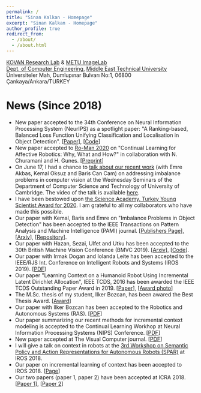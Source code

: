 ```yaml
---
permalink: /
title: "Sinan Kalkan - Homepage"
excerpt: "Sinan Kalkan - Homepage"
author_profile: true
redirect_from: 
  - /about/
  - /about.html
---
```


<a href="http://kovan.ceng.metu.edu.tr/index.php/Main_Page">KOVAN Research Lab</a> & <a href="http://image.ceng.metu.edu.tr">METU ImageLab</a> <br>
<a href="http://www.ceng.metu.edu.tr">Dept. of Computer Engineering</a>, <a href="http://www.metu.edu.tr">Middle East Technical University</a><br>
Üniversiteler Mah, Dumlupınar Bulvarı No:1, 06800 Çankaya/Ankara/TURKEY


News (Since 2018)
======

- New paper accepted to the 34th Conference on Neural Information Processing System (NeurIPS) as a spotlight paper: "A Ranking-based, Balanced Loss Function Unifying Classification and Localisation in Object Detection". [<a href="https://proceedings.neurips.cc/paper/2020/hash/b2eeb7362ef83deff5c7813a67e14f0a-Abstract.html">Paper</a>], [<a href="https://github.com/kemaloksuz/aLRPLoss">Code</a>]
- New paper accepted to <a href="http://ro-man2020.unina.it/">Ro-Man 2020</a> on "Continual Learning for Affective Robotics: Why, What and How?" in collaboration with N. Churamani and H. Gunes. [<a href="https://www.repository.cam.ac.uk/handle/1810/307607">Preprint</a>]
- On June 17, I had a chance to <a href="https://talks.cam.ac.uk/talk/index/148762">talk about our recent work</a> (with Emre Akbas, Kemal Oksuz and Baris Can Cam) on addressing imbalance problems in computer vision at the Wednesday Seminars of the Department of Computer Science and Technology of University of Cambridge. The video of the talk is available <a href="https://www.cl.cam.ac.uk/seminars/wednesday/video/200617-1500-t148762.mp4">here</a>.
- I have been bestowed upon <a href="https://bilimakademisi.org/wp-content/uploads/2020/04/bagep-2020-kazananlar-pdf-listesi.pdf">the Science Academy, Turkey Young Scientist Award for 2020</a>. I am grateful to all my collaborators who have made this possible.
- Our paper with Kemal, Baris and Emre on "Imbalance Problems in Object Detection" has been accepted to the IEEE Transactions on Pattern Analysis and Machine Intelligence (PAMI) journal. [<a href="https://ieeexplore.ieee.org/abstract/document/9042296">Publishers Page</a>], [<a href="https://arxiv.org/abs/1909.00169">Arxiv</a>], [<a href="https://github.com/kemaloksuz/ObjectDetectionImbalance">Repository</a>].
- Our paper with Hazan, Sezai, Ulfet and Utku has been accepted to the 30th British Machine Vision Conference (BMVC 2019). [<a href="https://arxiv.org/abs/1908.01189">Arxiv</a>], [<a href="https://github.com/hazananayurt/viref">Code</a>].
- Our paper with Irmak Dogan and Iolanda Leite has been accepted to the IEEE/RJS Int. Conference on Intelligent Robots and Systems (IROS 2019). [<a href="https://arxiv.org/abs/1904.07165">PDF</a>]
- Our paper "Learning Context on a Humanoid Robot Using Incremental Latent Dirichlet Allocation", IEEE TCDS, 2016 has been awarded the IEEE TCDS Outstanding Paper Award in 2019. [<a href="http://ieeexplore.ieee.org/xpl/articleDetails.jsp?arnumber=7239534">Paper</a>], [<a href="https://twitter.com/MetuKovan/status/1164562451586830336/photo/1">Award photo</a>]
- The M.Sc. thesis of my student, Ilker Bozcan, has been awared the Best Thesis Award. [<a href="http://parlar.org.tr/2018-yili-odulleri/">Award</a>]
- Our paper with Ilker Bozcan has been accepted to the Robotics and Autonomous Systems (RAS). [<a href="https://arxiv.org/abs/1807.00511">PDF</a>]
- Our paper summarizing our recent methods for incremental context modeling is accepted to the Continual Learning Workhop at Neural Information Processing Systems (NIPS) Conference. [<a href="http://kovan.ceng.metu.edu.tr/~sinan/publications/NIPS2018_CL.pdf">PDF</a>]
- New paper accepted at The Visual Computer journal. [<a href="https://link.springer.com/article/10.1007/s00371-018-1586-7">PDF</a>]
- I will give a talk on context in robots at the <a href="https://sites.google.com/view/spar2018/home">3rd Workshop on Semantic Policy and Action Representations for Autonomous Robots (SPAR)</a> at IROS 2018.
- Our paper on incremental learning of context has been accepted to IROS 2018. [<a href="https://irmakdogan.github.io/irmak/CINet_%20A%20Learning%20Based%20Approach%20to%20Incremental%20Context%20Modeling%20in%20Robots.html">Page</a>]
- Our two papers (paper 1, paper 2) have been accepted at ICRA 2018. [<a href="https://bozcani.github.io/A%20Hybrid%20Deep%20Boltzmann%20Machine%20for%20Contextual%20Scene%20Modeling.html">Paper 1</a>], [<a href="https://irmakdogan.github.io/irmak/A%20Deep%20Incremental%20Boltzmann%20Machine%20for%20Modeling%20Context%20in%20Robots.html">Paper 2</a>]
